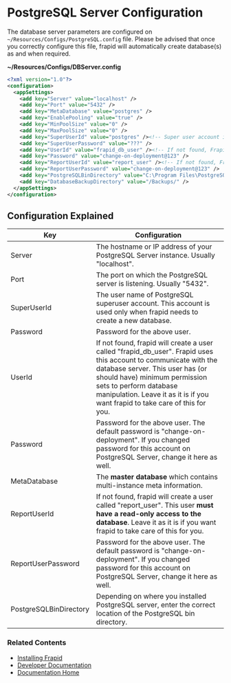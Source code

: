 # PostgreSQL Server Configuration

The database server parameters are configured on `~/Resources/Configs/PostgreSQL.config` file.
Please be advised that once you correctly configure this file, frapid will automatically create database(s) as and when required.

**~/Resources/Configs/DBServer.config**
```xml
<?xml version="1.0"?>
<configuration>
  <appSettings>
    <add key="Server" value="localhost" />
    <add key="Port" value="5432" />
    <add key="MetaDatabase" value="postgres" />
	<add key="EnablePooling" value="true" />
	<add key="MinPoolSize" value="0" />
	<add key="MaxPoolSize" value="0" />
    <add key="SuperUserId" value="postgres" /><!-- Super user account is needed only to create database(s). -->
    <add key="SuperUserPassword" value="???" />
    <add key="UserId" value="frapid_db_user" /><!-- If not found, Frapid automatically creates the login: frapid_db_user/change-on-deployment@123. -->
    <add key="Password" value="change-on-deployment@123" />
    <add key="ReportUserId" value="report_user" /><!-- If not found, Frapid automatically creates the login: report_user/change-on-deployment@123. Make sure that you do not allow write permission to this user.-->
    <add key="ReportUserPassword" value="change-on-deployment@123" />
    <add key="PostgreSQLBinDirectory" value="C:\Program Files\PostgreSQL\9.5\bin\" />
    <add key="DatabaseBackupDirectory" value="/Backups/" />
  </appSettings>
</configuration>
```

## Configuration Explained

| Key                         | Configuration |
|-----------------------------| -------------|
| Server                      | The hostname or IP address of your PostgreSQL Server instance. Usually "localhost". |
| Port                        | The port on which the PostgreSQL server is listening. Usually "5432". |
| SuperUserId                 | The user name of PostgreSQL superuser account. This account is used only when frapid needs to create a new database. |
| Password                    | Password for the above user. |
| UserId                      | If not found, frapid will create a user called "frapid_db_user". Frapid uses this account to communicate with the database server. This user has (or should have) minimum permission sets to perform database manipulation. Leave it as it is if you want frapid to take care of this for you. |
| Password                    | Password for the above user. The default password is "change-on-deployment". If you changed password for this account on PostgreSQL Server, change it here as well. |
| MetaDatabase                | The **master database** which contains multi-instance meta information. |
| ReportUserId                | If not found, frapid will create a user called "report_user". This user **must have a read-only access to the database**. Leave it as it is if you want frapid to take care of this for you. |
| ReportUserPassword          | Password for the above user. The default password is "change-on-deployment". If you changed password for this account on PostgreSQL Server, change it here as well. |
| PostgreSQLBinDirectory      | Depending on where you installed PostgreSQL server, enter the correct location of the PostgreSQL bin directory. |

### Related Contents

* [Installing Frapid](../installation/README.md)
* [Developer Documentation](../developer/README.md)
* [Documentation Home](../../README.md)

